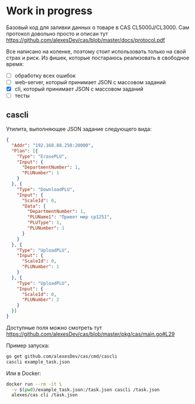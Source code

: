 # Work in progress

Базовый код для заливки данных о товаре в CAS CL5000J/CL3000. Сам
протокол довольно просто и описан тут https://github.com/alexesDev/cas/blob/master/docs/protocol.pdf

Все написано на коленке, поэтому стоит использовать только на свой страх и
риск. Из фишек, которые постараюсь реализовать в свободное время:

 - [ ] обработку всех ошибок
 - [ ] web-server, который принимает JSON с массовом заданий
 - [x] cli, который принимает JSON с массовом заданий
 - [ ] тесты

## cascli

Утилита, выполняющее JSON задание следующего вида:

```json
{
  "Addr": "192.168.88.250:20000",
  "Plan": [{
    "Type": "ErasePLU",
    "Input": {
      "DepartmentNumber": 1,
      "PLUNumber": 1
    }
  }, {
    "Type": "DownloadPLU",
    "Input": {
      "ScaleId": 0,
      "Data": {
        "DepartmentNumber": 1,
        "PLUName1": "Привет мир cp1251",
        "PLUType": 1,
        "PLUNumber": 1
      }
    }
  }, {
    "Type": "UploadPLU",
    "Input": {
      "ScaleId": 0,
      "PLUNumber": 1
    }
  }, {
    "Type": "UploadPLU",
    "Input": {
      "ScaleId": 0,
      "PLUNumber": 2
    }
  }]
}
```

Доступные поля можно смотреть тут https://github.com/alexesDev/cas/blob/master/pkg/cas/main.go#L29

Пример запуска:
```bash
go get github.com/alexesDev/cas/cmd/cascli
cascli example_task.json
```

Или в Docker:
```bash
docker run --rm -it \
  -v $(pwd)/example_task.json:/task.json cascli /task.json
  alexes/cas cli /task.json
```
